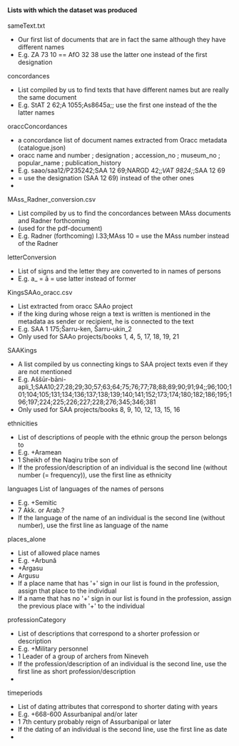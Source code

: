 #### Lists with which the dataset was produced

sameText.txt
* Our first list of documents that are in fact the same although they have different names
* E.g. ZA 73 10 == AfO 32 38 use the latter one instead of the first designation
	
concordances
* List compiled by us to find texts that have different names but are really the same document
* E.g. StAT 2 62;A 1055;As8645a;; use the first one instead of the the latter names
	
oraccConcordances
* a concordance list of document names extracted from Oracc metadata (catalogue.json)
* oracc name and number ; designation ; accession_no ; museum_no ; popular_name ; publication_history
* E.g. saao/saa12/P235242;SAA 12 69;NARGD 42;_;VAT 9824;_;SAA 12 69
* = use the designation (SAA 12 69) instead of the other ones
* 
MAss_Radner_conversion.csv
* List compiled by us to find the concordances between MAss documents and Radner forthcoming 
* (used for the pdf-document)
* E.g. Radner (forthcoming) I.33;MAss 10  = use the MAss number instead of the Radner

letterConversion
* List of signs and the letter they are converted to in names of persons
* E.g. a_ = ā = use latter instead of former

KingsSAAo_oracc.csv
* List extracted from oracc SAAo project
* if the king during whose reign a text is written is mentioned in the metadata as sender or recipient, he is connected to the text
* E.g. SAA 1 175;Šarru-ken, Šarru-ukin_2
* Only used for SAAo projects/books 1, 4, 5, 17, 18, 19, 21

SAAKings
* A list compiled by us connecting kings to SAA project texts even if they are not mentioned
* E.g. Aššūr-bāni-apli_1;SAA10;27;28;29;30;57;63;64;75;76;77;78;88;89;90;91;94;;96;100;101;104;105;131;134;136;137;138;139;140;141;152;173;174;180;182;186;195;196;197;224;225;226;227;228;276;345;346;381
* Only used for SAA projects/books 8, 9, 10, 12, 13, 15, 16

ethnicities
* List of descriptions of people with the ethnic group the person belongs to
* E.g. +Aramean
* 1 Sheikh of the Naqiru tribe son of
* If the profession/description of an individual is the second line (without number (= frequency)), use the first line as ethnicity

languages
List of languages of the names of persons
* E.g. +Semitic
* 7 Akk. or Arab.?
* If the language of the name of an individual is the second line (without number), use the first line as language of the name

places_alone
* List of allowed place names
* E.g. 	+Arbunâ
* +Argasu
* Argusu
* If a place name that has '+' sign in our list is found in the profession, assign that place to the individual
* If a name that has no '+' sign in our list is found in the profession, assign the previous place with '+' to the individual

professionCategory
* List of descriptions that correspond to a shorter profession or description
* E.g. +Military personnel
* 1 Leader of a group of archers from Nineveh
* If the profession/description of an individual is the second line, use the first line as short profession/description
* 
timeperiods
* List of dating attributes that correspond to shorter dating with years
* E.g. +668-600 Assurbanipal and/or later
* 1 7th century probably reign of Assurbanipal or later
* If the dating of an individual is the second line, use the first line as date
* 
